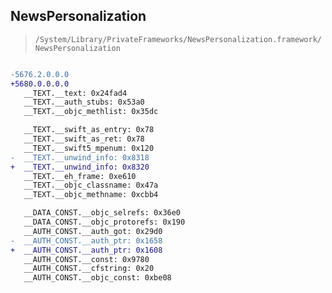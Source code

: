 ## NewsPersonalization

> `/System/Library/PrivateFrameworks/NewsPersonalization.framework/NewsPersonalization`

```diff

-5676.2.0.0.0
+5680.0.0.0.0
   __TEXT.__text: 0x24fad4
   __TEXT.__auth_stubs: 0x53a0
   __TEXT.__objc_methlist: 0x35dc

   __TEXT.__swift_as_entry: 0x78
   __TEXT.__swift_as_ret: 0x78
   __TEXT.__swift5_mpenum: 0x120
-  __TEXT.__unwind_info: 0x8318
+  __TEXT.__unwind_info: 0x8320
   __TEXT.__eh_frame: 0xe610
   __TEXT.__objc_classname: 0x47a
   __TEXT.__objc_methname: 0xcbb4

   __DATA_CONST.__objc_selrefs: 0x36e0
   __DATA_CONST.__objc_protorefs: 0x190
   __AUTH_CONST.__auth_got: 0x29d0
-  __AUTH_CONST.__auth_ptr: 0x1658
+  __AUTH_CONST.__auth_ptr: 0x1608
   __AUTH_CONST.__const: 0x9780
   __AUTH_CONST.__cfstring: 0x20
   __AUTH_CONST.__objc_const: 0xbe08

```

